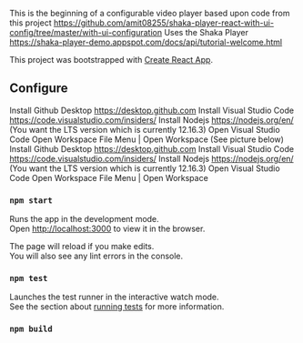 This is the beginning of a configurable video player based upon 
code from this project https://github.com/amit08255/shaka-player-react-with-ui-config/tree/master/with-ui-configuration
Uses the Shaka Player
https://shaka-player-demo.appspot.com/docs/api/tutorial-welcome.html

This project was bootstrapped with [Create React App](https://github.com/facebook/create-react-app).

## Configure

Install Github Desktop https://desktop.github.com
Install Visual Studio Code https://code.visualstudio.com/insiders/
Install Nodejs https://nodejs.org/en/ (You want the LTS version which is currently 12.16.3)
Open Visual Studio Code
Open Workspace File Menu | Open Workspace (See picture below)
Install Github Desktop https://desktop.github.com
Install Visual Studio Code https://code.visualstudio.com/insiders/
Install Nodejs https://nodejs.org/en/ (You want the LTS version which is currently 12.16.3)
Open Visual Studio Code
Open Workspace File Menu | Open Workspace

### `npm start`

Runs the app in the development mode.<br />
Open [http://localhost:3000](http://localhost:3000) to view it in the browser.

The page will reload if you make edits.<br />
You will also see any lint errors in the console.

### `npm test`

Launches the test runner in the interactive watch mode.<br />
See the section about [running tests](https://facebook.github.io/create-react-app/docs/running-tests) for more information.

### `npm build`

